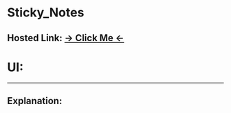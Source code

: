 # Sticky_Notes
## Hosted Link: [→ Click Me ←](https://mayankkatheriya.github.io/Sticky_Notes/)
# UI:


---
## Explanation:
